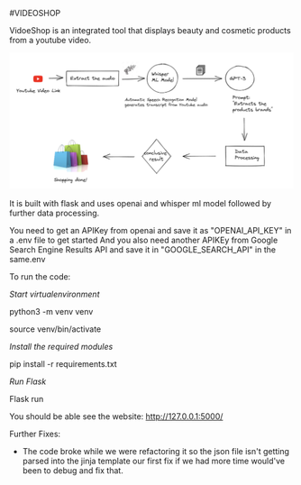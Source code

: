 #VIDEOSHOP

VidoeShop is an integrated tool that displays beauty and cosmetic products from a youtube video. 

![Screenshot](workflow.png)

It is built with flask and uses openai and whisper ml model followed by further data processing.

You need to get an APIKey from openai and save it as "OPENAI_API_KEY" in a .env file to get started
And you also need another APIKEy from Google Search Engine Results API and save it in "GOOGLE_SEARCH_API" in the same.env

To run the code:

*Start virtualenvironment*

python3 -m venv venv

source venv/bin/activate

*Install the required modules*

pip install -r requirements.txt

*Run Flask*

Flask run

You should be able see the website: http://127.0.0.1:5000/


Further Fixes:

- The code broke while we were refactoring it so the json file isn't getting parsed into the jinja template our first fix if we had more time would've been to debug and fix that.
